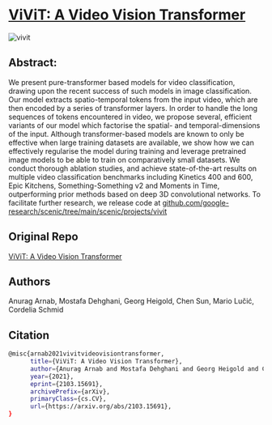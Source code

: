 # [ViViT: A Video Vision Transformer](https://arxiv.org/abs/2103.15691)

![vivit](https://github.com/user-attachments/assets/bbd9ab3a-6b65-4929-a509-8a67d38901de)



## Abstract:
We present pure-transformer based models for video classification, drawing upon the recent success of such models in image classification. Our model extracts spatio-temporal tokens from the input video, which are then encoded by a series of transformer layers. In order to handle the long sequences of tokens encountered in video, we propose several, efficient variants of our model which factorise the spatial- and temporal-dimensions of the input. Although transformer-based models are known to only be effective when large training datasets are available, we show how we can effectively regularise the model during training and leverage pretrained image models to be able to train on comparatively small datasets. We conduct thorough ablation studies, and achieve state-of-the-art results on multiple video classification benchmarks including Kinetics 400 and 600, Epic Kitchens, Something-Something v2 and Moments in Time, outperforming prior methods based on deep 3D convolutional networks. To facilitate further research, we release code at [github.com/google-research/scenic/tree/main/scenic/projects/vivit](https://github.com/google-research/scenic/tree/main/scenic/projects/vivit)

## Original Repo
[ViViT: A Video Vision Transformer](https://github.com/google-research/scenic/tree/main/scenic/projects/vivit)

## Authors
Anurag Arnab, Mostafa Dehghani, Georg Heigold, Chen Sun, Mario Lučić, Cordelia Schmid
## Citation
```bash
@misc{arnab2021vivitvideovisiontransformer,
      title={ViViT: A Video Vision Transformer}, 
      author={Anurag Arnab and Mostafa Dehghani and Georg Heigold and Chen Sun and Mario Lučić and Cordelia Schmid},
      year={2021},
      eprint={2103.15691},
      archivePrefix={arXiv},
      primaryClass={cs.CV},
      url={https://arxiv.org/abs/2103.15691}, 
}
```
